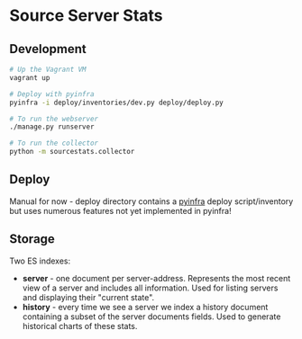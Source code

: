 # Source Server Stats

## Development

```sh
# Up the Vagrant VM
vagrant up

# Deploy with pyinfra
pyinfra -i deploy/inventories/dev.py deploy/deploy.py

# To run the webserver
./manage.py runserver

# To run the collector
python -m sourcestats.collector
```

## Deploy

Manual for now - deploy directory contains a [pyinfra](https://github.com/Fizzadar/pyinfra) deploy script/inventory but uses numerous features not yet implemented in pyinfra!

## Storage

Two ES indexes:

+ **server** - one document per server-address. Represents the most recent view of a server and includes all information. Used for listing servers and displaying their "current state".
+ **history** - every time we see a server we index a history document containing a subset of the server documents fields. Used to generate historical charts of these stats.
